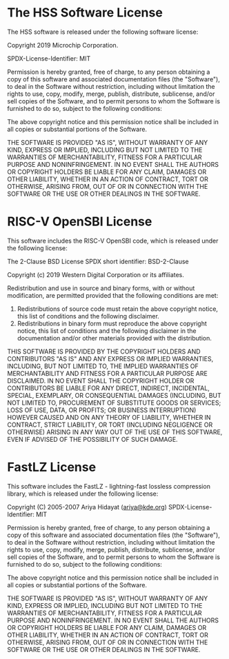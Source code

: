 # The HSS Software License

The HSS software is released under the following software license:

 Copyright 2019 Microchip Corporation.

 SPDX-License-Identifier: MIT

 Permission is hereby granted, free of charge, to any person obtaining a copy
 of this software and associated documentation files (the "Software"), to
 deal in the Software without restriction, including without limitation the
 rights to use, copy, modify, merge, publish, distribute, sublicense, and/or
 sell copies of the Software, and to permit persons to whom the Software is
 furnished to do so, subject to the following conditions:

 The above copyright notice and this permission notice shall be included in
 all copies or substantial portions of the Software.

 THE SOFTWARE IS PROVIDED "AS IS", WITHOUT WARRANTY OF ANY KIND, EXPRESS OR
 IMPLIED, INCLUDING BUT NOT LIMITED TO THE WARRANTIES OF MERCHANTABILITY,
 FITNESS FOR A PARTICULAR PURPOSE AND NONINFRINGEMENT. IN NO EVENT SHALL THE
 AUTHORS OR COPYRIGHT HOLDERS BE LIABLE FOR ANY CLAIM, DAMAGES OR OTHER
 LIABILITY, WHETHER IN AN ACTION OF CONTRACT, TORT OR OTHERWISE, ARISING
 FROM, OUT OF OR IN CONNECTION WITH THE SOFTWARE OR THE USE OR OTHER DEALINGS
 IN THE SOFTWARE.


# RISC-V OpenSBI License

This software includes the RISC-V OpenSBI code, which is released under the following license:

 The 2-Clause BSD License
 SPDX short identifier: BSD-2-Clause

 Copyright (c) 2019 Western Digital Corporation or its affiliates.

 Redistribution and use in source and binary forms, with or without
 modification, are permitted provided that the following conditions are met:

 1. Redistributions of source code must retain the above copyright notice, this
    list of conditions and the following disclaimer.
 2. Redistributions in binary form must reproduce the above copyright notice,
    this list of conditions and the following disclaimer in the documentation
    and/or other materials provided with the distribution.

 THIS SOFTWARE IS PROVIDED BY THE COPYRIGHT HOLDERS AND CONTRIBUTORS "AS IS" AND
 ANY EXPRESS OR IMPLIED WARRANTIES, INCLUDING, BUT NOT LIMITED TO, THE IMPLIED
 WARRANTIES OF MERCHANTABILITY AND FITNESS FOR A PARTICULAR PURPOSE ARE
 DISCLAIMED. IN NO EVENT SHALL THE COPYRIGHT HOLDER OR CONTRIBUTORS BE LIABLE FOR
 ANY DIRECT, INDIRECT, INCIDENTAL, SPECIAL, EXEMPLARY, OR CONSEQUENTIAL DAMAGES
 (INCLUDING, BUT NOT LIMITED TO, PROCUREMENT OF SUBSTITUTE GOODS OR SERVICES;
 LOSS OF USE, DATA, OR PROFITS; OR BUSINESS INTERRUPTION) HOWEVER CAUSED AND
 ON ANY THEORY OF LIABILITY, WHETHER IN CONTRACT, STRICT LIABILITY, OR TORT
 (INCLUDING NEGLIGENCE OR OTHERWISE) ARISING IN ANY WAY OUT OF THE USE OF THIS
 SOFTWARE, EVEN IF ADVISED OF THE POSSIBILITY OF SUCH DAMAGE.


# FastLZ License

This software includes the FastLZ - lightning-fast lossless compression library, which is released
under the following license:

 Copyright (C) 2005-2007 Ariya Hidayat (ariya@kde.org)
 SPDX-License-Identifier: MIT

Permission is hereby granted, free of charge, to any person obtaining a copy
of this software and associated documentation files (the "Software"), to deal
in the Software without restriction, including without limitation the rights
to use, copy, modify, merge, publish, distribute, sublicense, and/or sell
copies of the Software, and to permit persons to whom the Software is
furnished to do so, subject to the following conditions:

The above copyright notice and this permission notice shall be included in
all copies or substantial portions of the Software.

THE SOFTWARE IS PROVIDED "AS IS", WITHOUT WARRANTY OF ANY KIND, EXPRESS OR
IMPLIED, INCLUDING BUT NOT LIMITED TO THE WARRANTIES OF MERCHANTABILITY,
FITNESS FOR A PARTICULAR PURPOSE AND NONINFRINGEMENT. IN NO EVENT SHALL THE
AUTHORS OR COPYRIGHT HOLDERS BE LIABLE FOR ANY CLAIM, DAMAGES OR OTHER
LIABILITY, WHETHER IN AN ACTION OF CONTRACT, TORT OR OTHERWISE, ARISING FROM,
OUT OF OR IN CONNECTION WITH THE SOFTWARE OR THE USE OR OTHER DEALINGS IN
THE SOFTWARE.


